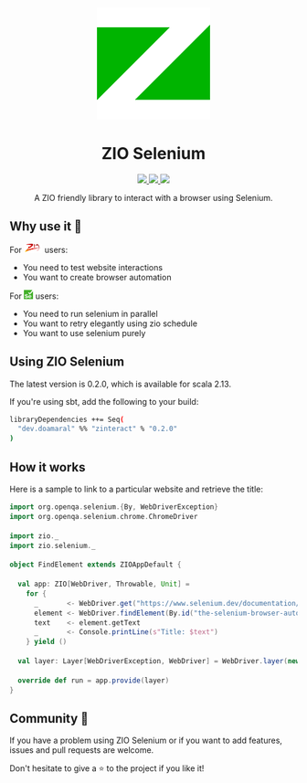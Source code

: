 <p align="center">
  <img src="https://raw.githubusercontent.com/dylandoamaral/zinteract/master/images/zinteract.png" />
</p>

<h1 align="center">ZIO Selenium</h1>

<p align="center">
  <a href="https://github.com/dylandoamaral/zinteract/actions">
    <img src="https://github.com/dylandoamaral/zinteract/workflows/Continuous%20Integration/badge.svg" />
  </a>
  <a href="https://codecov.io/gh/dylandoamaral/zinteract">
    <img src="https://codecov.io/gh/dylandoamaral/zinteract/branch/master/graph/badge.svg" />
  </a>
  <a href="https://scala-steward.org">
    <img src="https://img.shields.io/badge/Scala_Steward-helping-blue.svg?style=flat&logo=data:image/png;base64,iVBORw0KGgoAAAANSUhEUgAAAA4AAAAQCAMAAAARSr4IAAAAVFBMVEUAAACHjojlOy5NWlrKzcYRKjGFjIbp293YycuLa3pYY2LSqql4f3pCUFTgSjNodYRmcXUsPD/NTTbjRS+2jomhgnzNc223cGvZS0HaSD0XLjbaSjElhIr+AAAAAXRSTlMAQObYZgAAAHlJREFUCNdNyosOwyAIhWHAQS1Vt7a77/3fcxxdmv0xwmckutAR1nkm4ggbyEcg/wWmlGLDAA3oL50xi6fk5ffZ3E2E3QfZDCcCN2YtbEWZt+Drc6u6rlqv7Uk0LdKqqr5rk2UCRXOk0vmQKGfc94nOJyQjouF9H/wCc9gECEYfONoAAAAASUVORK5CYII=" />
  </a>
</p>

<p align="center">A ZIO friendly library to interact with a browser using Selenium.</p>

## Why use it 🤔

For <img src="https://raw.githubusercontent.com/dylandoamaral/zinteract/master/images/zio.png" width=32 height=16/> users:
- You need to test website interactions
- You want to create browser automation

For <img src="https://raw.githubusercontent.com/dylandoamaral/zinteract/master/images/selenium.png" width=16 height=16/> users:
 - You need to run selenium in parallel
 - You want to retry elegantly using zio schedule
 - You want to use selenium purely

## Using ZIO Selenium

The latest version is 0.2.0, which is available for scala 2.13.

If you're using sbt, add the following to your build:

```bash
libraryDependencies ++= Seq(
  "dev.doamaral" %% "zinteract" % "0.2.0"
)
```

## How it works

Here is a sample to link to a particular website and retrieve the title:

```scala
import org.openqa.selenium.{By, WebDriverException}
import org.openqa.selenium.chrome.ChromeDriver

import zio._
import zio.selenium._

object FindElement extends ZIOAppDefault {

  val app: ZIO[WebDriver, Throwable, Unit] =
    for {
      _       <- WebDriver.get("https://www.selenium.dev/documentation/en/")
      element <- WebDriver.findElement(By.id("the-selenium-browser-automation-project"))
      text    <- element.getText
      _       <- Console.printLine(s"Title: $text")
    } yield ()

  val layer: Layer[WebDriverException, WebDriver] = WebDriver.layer(new ChromeDriver())

  override def run = app.provide(layer)
}
```

## Community 🤝

If you have a problem using ZIO Selenium or if you want to add features, issues and pull requests are welcome.

Don't hesitate to give a ⭐ to the project if you like it!
